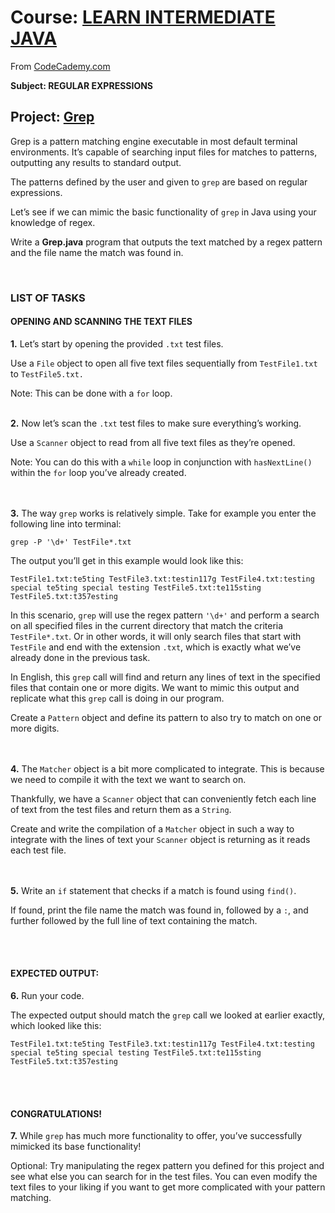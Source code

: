 <html>
 <body>
  <div md-src-pos="0..3798">
   <h1 md-src-pos="0..92">Course: <a href="https://www.codecademy.com/learn/learn-intermediate-java" md-src-pos="9..92">LEARN INTERMEDIATE JAVA</a></h1>
   <p md-src-pos="93..164"><span md-src-pos="93..97">From</span> <a href="https://www.codecademy.com/profiles/fernandotona" md-src-pos="98..164">CodeCademy.com</a></p>
   <p md-src-pos="166..198"><strong md-src-pos="166..198">Subject: REGULAR EXPRESSIONS</strong></p>
   <h2 md-src-pos="200..302">Project: <a href="https://www.codecademy.com/courses/learn-intermediate-java/projects/grep-java-regex" md-src-pos="211..302">Grep</a></h2>
   <p md-src-pos="304..493"><span md-src-pos="304..387">Grep is a pattern matching engine executable in most default terminal environments.</span> <span md-src-pos="388..450">It’s capable of searching input files for matches to patterns,</span> <span md-src-pos="451..493">outputting any results to standard output.</span></p>
   <p md-src-pos="495..581"><span md-src-pos="495..540">The patterns defined by the user and given to</span> <code md-src-pos="541..547">grep</code> <span md-src-pos="548..581">are based on regular expressions.</span></p>
   <p md-src-pos="583..681"><span md-src-pos="583..635">Let’s see if we can mimic the basic functionality of</span> <code md-src-pos="636..642">grep</code> <span md-src-pos="643..681">in Java using your knowledge of regex.</span></p>
   <p md-src-pos="683..803"><span md-src-pos="683..690">Write a</span> <strong md-src-pos="691..704">Grep.java</strong> <span md-src-pos="705..803">program that outputs the text matched by a regex pattern and the file name the match was found in.</span></p>
    <br>
<h3 md-src-pos="805..825"><strong md-src-pos="808..825">LIST OF TASKS</strong></h3>
   
   <h4 md-src-pos="836..879"><strong md-src-pos="840..879">OPENING AND SCANNING THE TEXT FILES</strong></h4>
   <p md-src-pos="881..942"><strong md-src-pos="881..887">1.</strong> <span md-src-pos="888..923">Let’s start by opening the provided</span> <code md-src-pos="924..930">.txt</code> <span md-src-pos="931..942">test files.</span></p>
   <p md-src-pos="944..1045"><span md-src-pos="944..949">Use a</span> <code md-src-pos="950..956">File</code> <span md-src-pos="957..1009">object to open all five text files sequentially from</span> <code md-src-pos="1010..1025">TestFile1.txt</code> <span md-src-pos="1026..1028">to</span> <code md-src-pos="1029..1045">TestFile5.txt.</code></p>
   <p md-src-pos="1047..1098"><span md-src-pos="1047..1051">Note</span>: <span md-src-pos="1053..1076">This can be done with a</span> <code md-src-pos="1077..1082">for</code> <span md-src-pos="1083..1088">loop.</span> <br><br></p>
   <p md-src-pos="1100..1178"><strong md-src-pos="1100..1106">2.</strong> <span md-src-pos="1107..1125">Now let’s scan the</span> <code md-src-pos="1126..1132">.txt</code> <span md-src-pos="1133..1178">test files to make sure everything’s working.</span></p>
   <p md-src-pos="1180..1254"><span md-src-pos="1180..1185">Use a</span> <code md-src-pos="1186..1195">Scanner</code> <span md-src-pos="1196..1254">object to read from all five text files as they’re opened.</span></p>
   <p md-src-pos="1256..1379"><span md-src-pos="1256..1260">Note</span>: <span md-src-pos="1262..1284">You can do this with a</span> <code md-src-pos="1285..1292">while</code> <span md-src-pos="1293..1317">loop in conjunction with</span> <code md-src-pos="1318..1333">hasNextLine()</code> <span md-src-pos="1334..1344">within the</span> <code md-src-pos="1345..1350">for</code> <span md-src-pos="1351..1379">loop you’ve already created.</span></p>
   <p md-src-pos="1381..1501"><br><br> <strong md-src-pos="1391..1397">3.</strong> <span md-src-pos="1398..1405">The way</span> <code md-src-pos="1406..1412">grep</code> <span md-src-pos="1413..1440">works is relatively simple.</span> <span md-src-pos="1441..1500">Take for example you enter the following line into terminal</span>:</p>
   <p md-src-pos="1503..1532"><code md-src-pos="1503..1532">grep -P '\d+' TestFile*.txt</code></p>
   <p md-src-pos="1534..1593"><span md-src-pos="1534..1592">The output you’ll get in this example would look like this</span>:</p>
   <p md-src-pos="1595..1747"><code md-src-pos="1595..1747">TestFile1.txt:te5ting TestFile3.txt:testin117g TestFile4.txt:testing special te5ting special testing TestFile5.txt:te115sting TestFile5.txt:t357esting</code></p>
   <p md-src-pos="1749..2088"><span md-src-pos="1749..1766">In this scenario,</span> <code md-src-pos="1767..1773">grep</code> <span md-src-pos="1774..1800">will use the regex pattern</span> <code md-src-pos="1801..1808">'\d+'</code> <span md-src-pos="1809..1901">and perform a search on all specified files in the current directory that match the criteria</span> <code md-src-pos="1902..1917">TestFile*.txt</code><span md-src-pos="1917..1918">.</span> <span md-src-pos="1919..1937">Or in other words,</span> <span md-src-pos="1938..1979">it will only search files that start with</span> <code md-src-pos="1980..1990">TestFile</code> <span md-src-pos="1991..2017">and end with the extension</span> <code md-src-pos="2018..2024">.txt</code><span md-src-pos="2024..2025">,</span> <span md-src-pos="2026..2088">which is exactly what we’ve already done in the previous task.</span></p>
   <p md-src-pos="2090..2303"><span md-src-pos="2090..2101">In English,</span> <span md-src-pos="2102..2106">this</span> <code md-src-pos="2107..2113">grep</code> <span md-src-pos="2114..2213">call will find and return any lines of text in the specified files that contain one or more digits.</span> <span md-src-pos="2214..2266">We want to mimic this output and replicate what this</span> <code md-src-pos="2267..2273">grep</code> <span md-src-pos="2274..2303">call is doing in our program.</span></p>
   <p md-src-pos="2305..2397"><span md-src-pos="2305..2313">Create a</span> <code md-src-pos="2314..2323">Pattern</code> <span md-src-pos="2324..2397">object and define its pattern to also try to match on one or more digits.</span></p>
   <p md-src-pos="2399..2550"><br><br> <strong md-src-pos="2409..2415">4.</strong> <span md-src-pos="2416..2419">The</span> <code md-src-pos="2420..2429">Matcher</code> <span md-src-pos="2430..2476">object is a bit more complicated to integrate.</span> <span md-src-pos="2477..2550">This is because we need to compile it with the text we want to search on.</span></p>
   <p md-src-pos="2552..2687"><span md-src-pos="2552..2563">Thankfully,</span> <span md-src-pos="2564..2573">we have a</span> <code md-src-pos="2574..2583">Scanner</code> <span md-src-pos="2584..2677">object that can conveniently fetch each line of text from the test files and return them as a</span> <code md-src-pos="2678..2686">String</code><span md-src-pos="2686..2687">.</span></p>
   <p md-src-pos="2689..2856"><span md-src-pos="2689..2726">Create and write the compilation of a</span> <code md-src-pos="2727..2736">Matcher</code> <span md-src-pos="2737..2798">object in such a way to integrate with the lines of text your</span> <code md-src-pos="2799..2808">Scanner</code> <span md-src-pos="2809..2856">object is returning as it reads each test file.</span></p>
   <p md-src-pos="2858..2946"><br><br> <strong md-src-pos="2868..2874">5.</strong> <span md-src-pos="2875..2883">Write an</span> <code md-src-pos="2884..2888">if</code> <span md-src-pos="2889..2936">statement that checks if a match is found using</span> <code md-src-pos="2937..2945">find()</code><span md-src-pos="2945..2946">.</span></p>
   <p md-src-pos="2948..3088"><span md-src-pos="2948..2957">If found,</span> <span md-src-pos="2958..3001">print the file name the match was found in,</span> <span md-src-pos="3002..3015">followed by a</span> <code md-src-pos="3016..3019">:</code><span md-src-pos="3019..3020">,</span> <span md-src-pos="3021..3088">and further followed by the full line of text containing the match.</span></p>
   <p md-src-pos="3090..3099"><br><br></p>
   <h4 md-src-pos="3100..3124"><strong md-src-pos="3104..3124">EXPECTED OUTPUT:</strong></h4>
   <p md-src-pos="3126..3147"><strong md-src-pos="3126..3132">6.</strong> <span md-src-pos="3133..3147">Run your code.</span></p>
   <p md-src-pos="3149..3251"><span md-src-pos="3149..3185">The expected output should match the</span> <code md-src-pos="3186..3192">grep</code> <span md-src-pos="3193..3227">call we looked at earlier exactly,</span> <span md-src-pos="3228..3250">which looked like this</span>:</p>
   <p md-src-pos="3253..3405"><code md-src-pos="3253..3405">TestFile1.txt:te5ting TestFile3.txt:testin117g TestFile4.txt:testing special te5ting special testing TestFile5.txt:te115sting TestFile5.txt:t357esting</code></p>
   <p md-src-pos="3407..3416"><br><br></p>
   <h4 md-src-pos="3417..3441"><strong md-src-pos="3421..3441">CONGRATULATIONS!</strong></h4>
   <p md-src-pos="3443..3553"><strong md-src-pos="3443..3449">7.</strong> <span md-src-pos="3450..3455">While</span> <code md-src-pos="3456..3462">grep</code> <span md-src-pos="3463..3500">has much more functionality to offer,</span> <span md-src-pos="3501..3552">you’ve successfully mimicked its base functionality</span>!</p>
   <p md-src-pos="3555..3798"><span md-src-pos="3555..3563">Optional</span>: <span md-src-pos="3565..3684">Try manipulating the regex pattern you defined for this project and see what else you can search for in the test files.</span> <span md-src-pos="3685..3798">You can even modify the text files to your liking if you want to get more complicated with your pattern matching.</span></p>
  </div>
 </body>
</html>